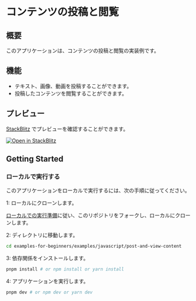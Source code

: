 # コンテンツの投稿と閲覧

## 概要

このアプリケーションは、コンテンツの投稿と閲覧の実装例です。

## 機能

- テキスト、画像、動画を投稿することができます。
- 投稿したコンテンツを閲覧することができます。

## プレビュー

[StackBlitz](http://stackblitz.com/) でプレビューを確認することができます。

[![Open in StackBlitz](https://developer.stackblitz.com/img/open_in_stackblitz.svg)](https://stackblitz.com/github/kenijkawada/examples-for-beginners/tree/main/examples/javascript/post-and-view-content)

## Getting Started

### ローカルで実行する

このアプリケーションをローカルで実行するには、次の手順に従ってください。

1: ローカルにクローンします。

[ローカルでの実行準備](/README.md#ローカルでの実行準備)に従い、このリポジトリをフォークし、ローカルにクローンします。

2: ディレクトリに移動します。

```bash
cd examples-for-beginners/examples/javascript/post-and-view-content
```

3: 依存関係をインストールします。

```bash
pnpm install # or npm install or yarn install
```

4: アプリケーションを実行します。

```bash
pnpm dev # or npm dev or yarn dev
```
